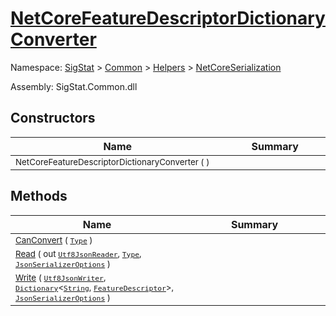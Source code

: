 # [NetCoreFeatureDescriptorDictionaryConverter](./NetCoreFeatureDescriptorDictionaryConverter.md)

Namespace: [SigStat]() > [Common](./../../README.md) > [Helpers](./../README.md) > [NetCoreSerialization](./README.md)

Assembly: SigStat.Common.dll


## Constructors

| Name<a href="#"><img width=475></a> | Summary<a href="#"><img width=475></a> | 
| --- | --- | 
| <sub>NetCoreFeatureDescriptorDictionaryConverter (  )</sub>| <sub></sub>| <br>


## Methods

| Name<a href="#"><img width=475></a> | Summary<a href="#"><img width=475></a> | 
| --- | --- | 
| <sub>[CanConvert](./Methods/NetCoreFeatureDescriptorDictionaryConverter-100664187.md) ( [`Type`](https://docs.microsoft.com/en-us/dotnet/api/System.Type) )</sub>| <sub></sub>| <br>
| <sub>[Read](./Methods/NetCoreFeatureDescriptorDictionaryConverter-100664188.md) ( out [`Utf8JsonReader`](https://docs.microsoft.com/en-us/dotnet/api/System.Text.Json.Utf8JsonReader), [`Type`](https://docs.microsoft.com/en-us/dotnet/api/System.Type), [`JsonSerializerOptions`](https://docs.microsoft.com/en-us/dotnet/api/System.Text.Json.JsonSerializerOptions) )</sub>| <sub></sub>| <br>
| <sub>[Write](./Methods/NetCoreFeatureDescriptorDictionaryConverter-100664189.md) ( [`Utf8JsonWriter`](https://docs.microsoft.com/en-us/dotnet/api/System.Text.Json.Utf8JsonWriter), [`Dictionary`](https://docs.microsoft.com/en-us/dotnet/api/System.Collections.Generic.Dictionary-2)\<[`String`](https://docs.microsoft.com/en-us/dotnet/api/System.String), [`FeatureDescriptor`](./../../FeatureDescriptor.md)>, [`JsonSerializerOptions`](https://docs.microsoft.com/en-us/dotnet/api/System.Text.Json.JsonSerializerOptions) )</sub>| <sub></sub>| <br>


